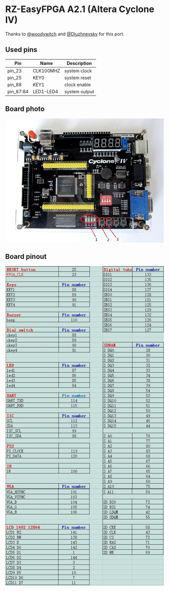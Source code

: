# RZ-EasyFPGA A2.1 (Altera Cyclone IV)

Thanks to [@woodywitch](https://github.com/woodywitch) and [@Dluzhnevsky](https://github.com/Dluzhnevsky) for this port.

## Used pins

Pin | Name | Description
--- | ---- | -----------
pin_23 | CLK100MHZ | system clock
pin_25 | KEY0 | system reset
pin_88 | KEY1 | clock enable
pin_87:84 | LED1-LED4 | system output

## Board photo

![photo](/board/rz_easyFPGA_A2.1/doc/photo.jpg)

## Board pinout

![pinout](/board/rz_easyFPGA_A2.1/doc/pins.jpg)
